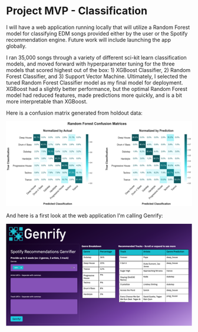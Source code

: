 # Project MVP - Classification

I will have a web application running locally that will utilize a Random Forest model for classifying EDM songs provided either by the user or the Spotify recommendation engine. Future work will include launching the app globally. 

I ran 35,000 songs through a variety of different sci-kit learn classification models, and moved forward with hyperparameter tuning for the three models that scored highest out of the box:  1) XGBoost Classifier, 2) Random Forest Classifier, and 3) Support Vector Machine. Ultimately, I selected the tuned Random Forest Classifier model as my final model for deployment. XGBoost had a slightly better performance, but the optimal Random Forest model had reduced features, made predictions more quickly, and is a bit more interpretable than XGBoost.

Here is a confusion matrix generated from holdout data:

<img src='notebook_images/rf_confusion.png'>

And here is a first look at the web application I'm calling Genrify:

<img src='notebook_images/genrify_example.png'>